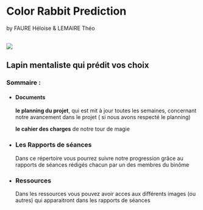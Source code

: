 # Color Rabbit Prediction 
<p> by FAURE Héloise & LEMAIRE Théo</p>
<br/>

<img src=../Ressources/20-3.jpg>

  <h2>Lapin mentaliste qui prédit vos choix</h2>

<h3> Sommaire : </h3>
<ul>
  <li><h4> Documents </h4></li>
    <p> <strong>le planning du projet</strong>, qui est mit à jour toutes les semaines, concernant notre avancement dans le projet ( si nous avons respecté le planning)
   <p>
    <strong> le cahier des charges</strong> de notre tour de magie </p>
  
  <li><h3> Les Rapports de séances</h3></li>
    <p> Dans ce répertoire vous pourrez suivre notre progression grâce au rapports de séances rédigés chacun par un des membres du binôme</p>
  
  <li><h3> Ressources </h3></li>
    <p> Dans les ressources vous pouvez avoir acces aux différents images (ou autres) qui apparaitront dans les rapports de séances </p>
    
